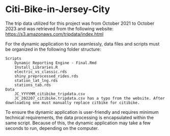 # Citi-Bike-in-Jersey-City

The trip data utilized for this project was from October 2021 to October 2023 and was retrieved from the following website: https://s3.amazonaws.com/tripdata/index.html

For the dynamic application to run seamlessly, data files and scripts must be organized in the following folder structure:


    Scripts
        Dynamic Reporting Engine - Final.Rmd
        Install_Libraries.R
        electric_vs_classic.rds
        shiny_preprocessed_rides.rds
        station_lat_lng.rds
        stations_tab.rds
    Data
        JC_YYYYMM_citibike_tripdata.csv
        JC_202207_citibike.tripdata.csv has a typo from the website. After downloading one must manually replace citbike for citibike.


To ensure the dynamic application is user-friendly and requires minimum technical requirements, the data processing is encapsulated within the same script. Because of this, the dynamic application may take a few seconds to run, depending on the computer.
